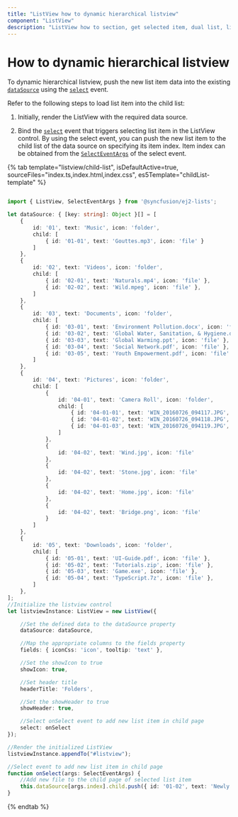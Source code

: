 ```yaml
---
title: "ListView how to dynamic hierarchical listview"
component: "ListView"
description: "ListView how to section, get selected item, dual list, listview filtering, add & remove items from listview, grid layout using listview, listview drag & drop."
---
```


# How to dynamic hierarchical listview

To dynamic hierarchical listview, push the new list item data into the existing
[`dataSource`](../../api/list-view#datasource) using
the [`select`](../../api/list-view#select) event.

Refer to the following steps to load list item into the child list:

1. Initially, render the ListView with the required data source.

2. Bind the [`select`](../../api/list-view#select) event that
triggers selecting list item in the ListView control. By using the select event, you can push the new list item to the child
list of the data source on specifying its item index. Item index can be obtained from the
[`SelectEventArgs`](../../api/list-view/selectEventArgs/) of the
select event.

{% tab template="listview/child-list", isDefaultActive=true, sourceFiles="index.ts,index.html,index.css", es5Template="childList-template" %}

```typescript

import { ListView, SelectEventArgs } from '@syncfusion/ej2-lists';

let dataSource: { [key: string]: Object }[] = [
    {
        id: '01', text: 'Music', icon: 'folder',
        child: [
            { id: '01-01', text: 'Gouttes.mp3', icon: 'file' }
        ]
    },
    {
        id: '02', text: 'Videos', icon: 'folder',
        child: [
            { id: '02-01', text: 'Naturals.mp4', icon: 'file' },
            { id: '02-02', text: 'Wild.mpeg', icon: 'file' },
        ]
    },
    {
        id: '03', text: 'Documents', icon: 'folder',
        child: [
            { id: '03-01', text: 'Environment Pollution.docx', icon: 'file' },
            { id: '03-02', text: 'Global Water, Sanitation, & Hygiene.docx', icon: 'file' },
            { id: '03-03', text: 'Global Warming.ppt', icon: 'file' },
            { id: '03-04', text: 'Social Network.pdf', icon: 'file' },
            { id: '03-05', text: 'Youth Empowerment.pdf', icon: 'file' },
        ]
    },
    {
        id: '04', text: 'Pictures', icon: 'folder',
        child: [
            {
                id: '04-01', text: 'Camera Roll', icon: 'folder',
                child: [
                    { id: '04-01-01', text: 'WIN_20160726_094117.JPG', icon: 'file' },
                    { id: '04-01-02', text: 'WIN_20160726_094118.JPG', icon: 'file' },
                    { id: '04-01-03', text: 'WIN_20160726_094119.JPG', icon: 'file' }
                ]
            },
            {
                id: '04-02', text: 'Wind.jpg', icon: 'file'
            },
            {
                id: '04-02', text: 'Stone.jpg', icon: 'file'
            },
            {
                id: '04-02', text: 'Home.jpg', icon: 'file'
            },
            {
                id: '04-02', text: 'Bridge.png', icon: 'file'
            }
        ]
    },
    {
        id: '05', text: 'Downloads', icon: 'folder',
        child: [
            { id: '05-01', text: 'UI-Guide.pdf', icon: 'file' },
            { id: '05-02', text: 'Tutorials.zip', icon: 'file' },
            { id: '05-03', text: 'Game.exe', icon: 'file' },
            { id: '05-04', text: 'TypeScript.7z', icon: 'file' },
        ]
    },
];
//Initialize the listview control
let listviewInstance: ListView = new ListView({

    //Set the defined data to the dataSource property
    dataSource: dataSource,

    //Map the appropriate columns to the fields property
    fields: { iconCss: 'icon', tooltip: 'text' },

    //Set the showIcon to true
    showIcon: true,

    //Set header title
    headerTitle: 'Folders',

    //Set the showHeader to true
    showHeader: true,

    //Select onSelect event to add new list item in child page
    select: onSelect
});

//Render the initialized ListView
listviewInstance.appendTo("#listview");

//Select event to add new list item in child page
function onSelect(args: SelectEventArgs) {
    //Add new file to the child page of selected list item
    this.dataSource[args.index].child.push({ id: '01-02', text: 'Newly Added File', icon: 'file', htmlAttributes: { role: 'li', class: 'list' } });
}

```

{% endtab %}
